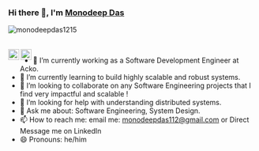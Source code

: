 ### Hi there 👋, I'm [Monodeep Das](https://monodeepdas1215.github.io/monodeep-cv/)

<p align="left"> <img src="https://komarev.com/ghpvc/?username=monodeepdas1215" alt="monodeepdas1215" /> </p>

<br/>
<a href="https://twitter.com/monodeep_">
  <img align="left" alt="Monodeep Das| Twitter" width="22px" src="https://cdn.jsdelivr.net/npm/simple-icons@v3/icons/twitter.svg" />
</a>
<a href="https://www.linkedin.com/in/monodeep-das-347883a5/">
  <img align="left" alt="Monodeep Das | Linkedin" width="22px" src="https://cdn.jsdelivr.net/npm/simple-icons@v3/icons/linkedin.svg" />
</a>

- 🔭 I’m currently working as a Software Development Engineer at Acko.
- 🌱 I’m currently learning to build highly scalable and robust systems.
- 👯 I’m looking to collaborate on any Software Engineering projects that I find very impactful and scalable !
- 🤔 I’m looking for help with understanding distributed systems.
- 💬 Ask me about: Software Engineering, System Design.
- 📫 How to reach me: email me: monodeepdas112@gmail.com or Direct Message me on LinkedIn
- 😄 Pronouns: he/him
